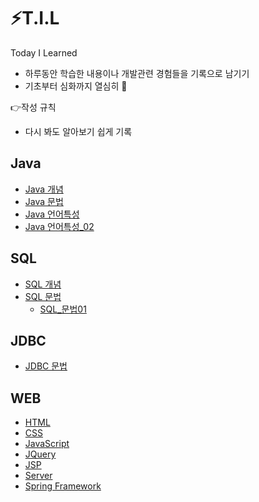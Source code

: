 # :zap:T.I.L

Today I Learned

* 하루동안 학습한 내용이나 개발관련 경험들을 기록으로 남기기
* 기초부터 심화까지 열심히 :punch:

:point_right:작성 규칙

* 다시 봐도 알아보기 쉽게 기록

## Java

* [Java 개념](https://github.com/DeveloperDulli/T.I.L/blob/master/Java/Java-%EA%B0%9C%EB%85%90.md)
* [Java 문법](https://github.com/DeveloperDulli/T.I.L/blob/master/Java/Java-%EB%AC%B8%EB%B2%95.md)
* [Java 언어특성](https://github.com/DeveloperDulli/T.I.L/blob/master/Java/Java%20%EC%96%B8%EC%96%B4%ED%8A%B9%EC%84%B1%20_%ED%99%9C%EC%9A%A9.md)
* [Java 언어특성_02](https://github.com/DeveloperDulli/T.I.L/blob/master/Java/Java%20%EC%96%B8%EC%96%B4%ED%8A%B9%EC%84%B1%20_%ED%99%9C%EC%9A%A902.md)

## SQL

* [SQL 개념](https://github.com/DeveloperDulli/T.I.L/blob/master/SQL/SQL_%EA%B0%9C%EB%85%90.md)
* [SQL 문법](https://github.com/DeveloperDulli/T.I.L/blob/master/SQL/SQL_%EB%AC%B8%EB%B2%95.md)
  * [SQL_문법01](https://github.com/DeveloperDulli/T.I.L/blob/master/SQL/SQL_%EB%AC%B8%EB%B2%9501.md)

## JDBC

* [JDBC 문법](https://github.com/DeveloperDulli/T.I.L/blob/master/JDBC/JDBC_%EB%AC%B8%EB%B2%95.md)

## WEB

* [HTML](https://github.com/DeveloperDulli/T.I.L/blob/master/WEB/HTML.md) 
* [CSS](https://github.com/DeveloperDulli/T.I.L/blob/master/WEB/CSS.md)
* [JavaScript](https://github.com/DeveloperDulli/T.I.L/blob/master/WEB/JavaScript.md)
* [JQuery](https://github.com/DeveloperDulli/T.I.L/blob/master/WEB/JQuery.md)
* [JSP](https://github.com/Hyung-Seok/T.I.L/blob/master/WEB/JSP.md)
* [Server](https://github.com/Hyung-Seok/T.I.L/blob/master/WEB/Server.md)
* [Spring Framework](https://github.com/Hyung-Seok/T.I.L/blob/master/WEB/Spring%20Framework.md) 
